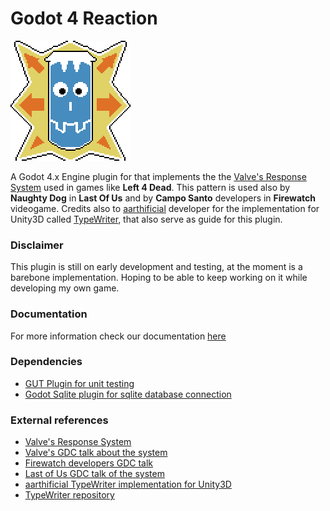 # Godot 4 Reaction

![Reaction icon](icon.png)

A Godot 4.x Engine plugin for that implements the  the [Valve's Response System](https://developer.valvesoftware.com/wiki/Response_System) used in games like **Left 4 Dead**. This pattern is used also by **Naughty Dog** in **Last Of Us** and by **Campo Santo** developers in **Firewatch** videogame. Credits also to [aarthificial](https://www.youtube.com/@aarthificial) developer for the implementation for Unity3D called [TypeWriter](https://github.com/aarthificial-unity/typewriter), that also serve as guide for this plugin.

### Disclaimer

This plugin is still on early development and testing, at the moment is a barebone implementation. Hoping to be able to keep working on it while developing my own game. 

### Documentation

For more information check our documentation [here](https://reaction-docs-digital-garden.vercel.app)

### Dependencies

* [GUT Plugin for unit testing](https://github.com/bitwes/Gut)
* [Godot Sqlite plugin for sqlite database connection](https://github.com/2shady4u/godot-sqlite)

### External references
* [Valve's Response System](https://developer.valvesoftware.com/wiki/Response_System)
* [Valve's GDC talk about the system](https://www.youtube.com/watch?v=tAbBID3N64A)
* [Firewatch developers GDC talk](https://www.youtube.com/watch?v=wj-2vbiyHnI&t=764s)
* [Last of Us GDC talk of the system](https://www.youtube.com/watch?v=D7T1t_grInw&pp=ygUXbGFzdCBvZiB1cyBnZGMgZGlhbG9ndWU%3D)
* [aarthificial TypeWriter implementation for Unity3D](https://www.youtube.com/watch?v=1LlF5p5Od6A&t=2s)
* [TypeWriter repository](https://github.com/aarthificial-unity/typewriter)
